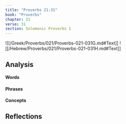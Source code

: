 ```yaml
---
title: "Proverbs 21:31"
book: "Proverbs"
chapter: 21
verse: 31
section: Solomonic Proverbs 1
---
```

![[/Greek/Proverbs/021/Proverbs-021-031G.md#Text]]
![[/Hebrew/Proverbs/021/Proverbs-021-031H.md#Text]]

## Analysis

#### Words

#### Phrases

#### Concepts

## Reflections

